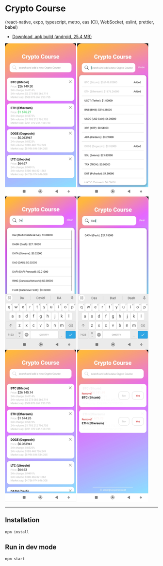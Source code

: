 # Crypto Course

(react-native, expo, typescript, metro, eas (CI), WebSocket, eslint, prettier, babel)

- [Download .apk build (android, 25.4 MB)](https://github.com/Aleksandr-JS-Developer)

<img src="./docs/screenshot-1.jpg" alt="app screenshot" height="500">
<img src="./docs/screenshot-2.jpg" alt="app screenshot" height="500">
<img src="./docs/screenshot-3.jpg" alt="app screenshot" height="500">
<img src="./docs/screenshot-4.jpg" alt="app screenshot" height="500">
<img src="./docs/screenshot-5.jpg" alt="app screenshot" height="500">
<img src="./docs/screenshot-6.jpg" alt="app screenshot" height="500">

---

## Installation

```bash
npm install
```

## Run in dev mode

```bash
npm start
```
